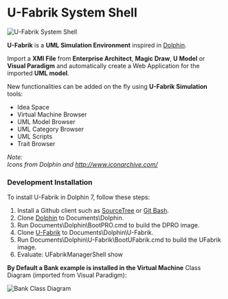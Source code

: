 # U-Fabrik System Shell
![U-Fabrik System Shell](https://raw.githubusercontent.com/brunobuzzi/U-Fabrik/master/wiki/U-Fabrik%20System%20Shell.png)

**U-Fabrik** is a **UML Simulation Environment** inspired in [Dolphin](https://github.com/dolphinsmalltalk/Dolphin).

Import a **XMI File** from **Enterprise Architect**, **Magic Draw**, **U Model** or **Visual Paradigm** and automatically create a Web Application for the imported **UML model**.

New functionalities can be added on the fly using **U-Fabrik Simulation** tools:
* Idea Space
* Virtual Machine Browser
* UML Model Browser
* UML Category Browser
* UML Scripts
* Trait Browser


_Note:_<br>
_Icons from Dolphin and http://www.iconarchive.com/_

### Development Installation

To install U-Fabrik in Dolphin 7, follow these steps:

1. Install a Github client such as [SourceTree](http://www.sourcetreeapp.com/) or [Git Bash](https://git-scm.com/download/win).
2. Clone [Dolphin](https://github.com/brunobuzzi/Dolphin) to Documents\Dolphin.
3. Run Documents\Dolphin\BootPRO.cmd to build the DPRO image.
4. Clone [U-Fabrik](https://github.com/brunobuzzi/U-Fabrik) to Documents\Dolphin\U-Fabrik.
4. Run Documents\Dolphin\U-Fabrik\BootUFabrik.cmd to build the UFabrik image.
5. Evaluate: UFabrikManagerShell show

**By Default a Bank example is installed in the Virtual Machine**
Class Diagram (imported from Visual Paradigm):

![Bank Class Diagram](https://raw.githubusercontent.com/brunobuzzi/U-Fabrik/master/wiki/bank-example-vp.png)
